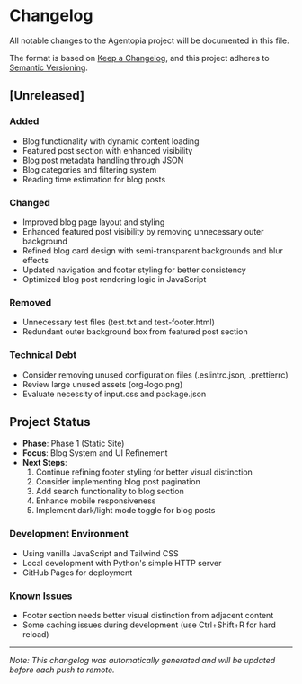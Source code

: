 # Changelog

All notable changes to the Agentopia project will be documented in this file.

The format is based on [Keep a Changelog](https://keepachangelog.com/en/1.0.0/),
and this project adheres to [Semantic Versioning](https://semver.org/spec/v2.0.0.html).

## [Unreleased]

### Added
- Blog functionality with dynamic content loading
- Featured post section with enhanced visibility
- Blog post metadata handling through JSON
- Blog categories and filtering system
- Reading time estimation for blog posts

### Changed
- Improved blog page layout and styling
- Enhanced featured post visibility by removing unnecessary outer background
- Refined blog card design with semi-transparent backgrounds and blur effects
- Updated navigation and footer styling for better consistency
- Optimized blog post rendering logic in JavaScript

### Removed
- Unnecessary test files (test.txt and test-footer.html)
- Redundant outer background box from featured post section

### Technical Debt
- Consider removing unused configuration files (.eslintrc.json, .prettierrc)
- Review large unused assets (org-logo.png)
- Evaluate necessity of input.css and package.json

## Project Status
- **Phase**: Phase 1 (Static Site)
- **Focus**: Blog System and UI Refinement
- **Next Steps**:
  1. Continue refining footer styling for better visual distinction
  2. Consider implementing blog post pagination
  3. Add search functionality to blog section
  4. Enhance mobile responsiveness
  5. Implement dark/light mode toggle for blog posts

### Development Environment
- Using vanilla JavaScript and Tailwind CSS
- Local development with Python's simple HTTP server
- GitHub Pages for deployment

### Known Issues
- Footer section needs better visual distinction from adjacent content
- Some caching issues during development (use Ctrl+Shift+R for hard reload)

---
*Note: This changelog was automatically generated and will be updated before each push to remote.*
